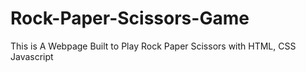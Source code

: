 # Rock-Paper-Scissors-Game
This is A Webpage Built to Play Rock Paper Scissors with HTML, CSS Javascript
